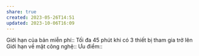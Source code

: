```yaml
---
share: true
created: 2023-05-26T14:51
updated: 2023-10-06T16:09
---
```


Giới hạn của bản miễn phí:: Tối đa 45 phút khi có 3 thiết bị tham gia trở lên
Giới hạn về mặt công nghệ:: 
Ưu điểm::

